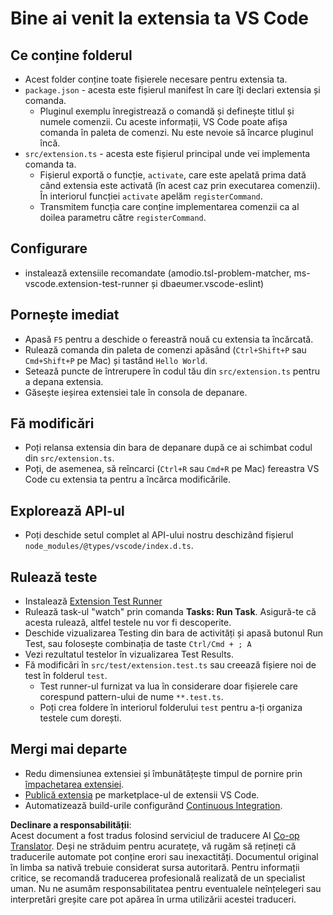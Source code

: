 <!--
CO_OP_TRANSLATOR_METADATA:
{
  "original_hash": "62b2632720dd39ef391d6b60b9b4bfb8",
  "translation_date": "2025-05-09T05:44:43+00:00",
  "source_file": "code/09.UpdateSamples/Aug/vscode/phiext/vsc-extension-quickstart.md",
  "language_code": "ro"
}
-->
# Bine ai venit la extensia ta VS Code

## Ce conține folderul

* Acest folder conține toate fișierele necesare pentru extensia ta.
* `package.json` - acesta este fișierul manifest în care îți declari extensia și comanda.
  * Pluginul exemplu înregistrează o comandă și definește titlul și numele comenzii. Cu aceste informații, VS Code poate afișa comanda în paleta de comenzi. Nu este nevoie să încarce pluginul încă.
* `src/extension.ts` - acesta este fișierul principal unde vei implementa comanda ta.
  * Fișierul exportă o funcție, `activate`, care este apelată prima dată când extensia este activată (în acest caz prin executarea comenzii). În interiorul funcției `activate` apelăm `registerCommand`.
  * Transmitem funcția care conține implementarea comenzii ca al doilea parametru către `registerCommand`.

## Configurare

* instalează extensiile recomandate (amodio.tsl-problem-matcher, ms-vscode.extension-test-runner și dbaeumer.vscode-eslint)

## Pornește imediat

* Apasă `F5` pentru a deschide o fereastră nouă cu extensia ta încărcată.
* Rulează comanda din paleta de comenzi apăsând (`Ctrl+Shift+P` sau `Cmd+Shift+P` pe Mac) și tastând `Hello World`.
* Setează puncte de întrerupere în codul tău din `src/extension.ts` pentru a depana extensia.
* Găsește ieșirea extensiei tale în consola de depanare.

## Fă modificări

* Poți relansa extensia din bara de depanare după ce ai schimbat codul din `src/extension.ts`.
* Poți, de asemenea, să reîncarci (`Ctrl+R` sau `Cmd+R` pe Mac) fereastra VS Code cu extensia ta pentru a încărca modificările.

## Explorează API-ul

* Poți deschide setul complet al API-ului nostru deschizând fișierul `node_modules/@types/vscode/index.d.ts`.

## Rulează teste

* Instalează [Extension Test Runner](https://marketplace.visualstudio.com/items?itemName=ms-vscode.extension-test-runner)
* Rulează task-ul "watch" prin comanda **Tasks: Run Task**. Asigură-te că acesta rulează, altfel testele nu vor fi descoperite.
* Deschide vizualizarea Testing din bara de activități și apasă butonul Run Test, sau folosește combinația de taste `Ctrl/Cmd + ; A`
* Vezi rezultatul testelor în vizualizarea Test Results.
* Fă modificări în `src/test/extension.test.ts` sau creează fișiere noi de test în folderul `test`.
  * Test runner-ul furnizat va lua în considerare doar fișierele care corespund pattern-ului de nume `**.test.ts`.
  * Poți crea foldere în interiorul folderului `test` pentru a-ți organiza testele cum dorești.

## Mergi mai departe

* Redu dimensiunea extensiei și îmbunătățește timpul de pornire prin [împachetarea extensiei](https://code.visualstudio.com/api/working-with-extensions/bundling-extension).
* [Publică extensia](https://code.visualstudio.com/api/working-with-extensions/publishing-extension) pe marketplace-ul de extensii VS Code.
* Automatizează build-urile configurând [Continuous Integration](https://code.visualstudio.com/api/working-with-extensions/continuous-integration).

**Declinare a responsabilității**:  
Acest document a fost tradus folosind serviciul de traducere AI [Co-op Translator](https://github.com/Azure/co-op-translator). Deși ne străduim pentru acuratețe, vă rugăm să rețineți că traducerile automate pot conține erori sau inexactități. Documentul original în limba sa nativă trebuie considerat sursa autoritară. Pentru informații critice, se recomandă traducerea profesională realizată de un specialist uman. Nu ne asumăm responsabilitatea pentru eventualele neînțelegeri sau interpretări greșite care pot apărea în urma utilizării acestei traduceri.